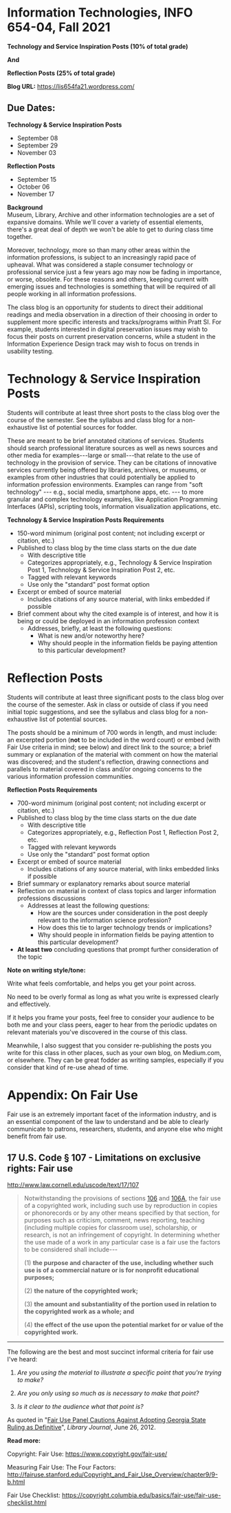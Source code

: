 # Information Technologies, INFO 654-04, Fall 2021

**Technology and Service Inspiration Posts (10% of total grade)**

**And**

**Reflection Posts (25% of total grade)**

**Blog URL:** <https://lis654fa21.wordpress.com/>

Due Dates:
-----------

**Technology & Service Inspiration Posts**

- September 08
- September 29
- November 03

**Reflection Posts**

- September 15
- October 06
- November 17

**Background**\
Museum, Library, Archive and other information technologies are a set of
expansive domains. While we\'ll cover a variety of essential elements,
there\'s a great deal of depth we won\'t be able to get to during class
time together.

Moreover, technology, more so than many other areas within the
information professions, is subject to an increasingly rapid pace of
upheaval. What was considered a staple consumer technology or
professional service just a few years ago may now be fading in
importance, or worse, obsolete. For these reasons and others, keeping
current with emerging issues and technologies is something that will be
required of all people working in all information professions.

The class blog is an opportunity for students to direct their additional
readings and media observation in a direction of their choosing in order
to supplement more specific interests and tracks/programs within Pratt
SI. For example, students interested in digital preservation issues may
wish to focus their posts on current preservation concerns, while a
student in the Information Experience Design track may wish to focus on
trends in usability testing.

Technology & Service Inspiration Posts
======================================

Students will contribute at least three short posts to the class blog
over the course of the semester. See the syllabus and class blog for a
non-exhaustive list of potential sources for fodder.

These are meant to be brief annotated citations of services. Students
should search professional literature sources as well as news sources
and other media for examples---large or small---that relate to the use
of technology in the provision of service. They can be citations of
innovative services currently being offered by libraries, archives, or
museums, or examples from other industries that could potentially be
applied to information profession environments. Examples can range from
"soft technology" --- e.g., social media, smartphone apps, etc. --- to
more granular and complex technology examples, like Application
Programming Interfaces (APIs), scripting tools, information
visualization applications, etc.

**Technology & Service Inspiration Posts Requirements**

-   150-word minimum (original post content; not including excerpt or
    citation, etc.)
-   Published to class blog by the time class starts on the due date
    -   With descriptive title
    -   Categorizes appropriately, e.g., Technology & Service
        Inspiration Post 1, Technology & Service Inspiration Post 2,
        etc.
    -   Tagged with relevant keywords
    -   Use only the "standard" post format option
-   Excerpt or embed of source material
    -   Includes citations of any source material, with links embedded
        if possible
-   Brief comment about why the cited example is of interest, and how it
    is being or could be deployed in an information profession context
    -   Addresses, briefly, at least the following questions:
        -   What is new and/or noteworthy here?
        -   Why should people in the information fields be paying
            attention to this particular development?

 **Reflection Posts**
=====================

Students will contribute at least three significant posts to the class
blog over the course of the semester. Ask in class or outside of class if you need initial topic suggestions, and see the syllabus and class blog for a non-exhaustive list of potential sources.

The posts should be a minimum of 700 words in length, and must include:
an excerpted portion (**not** to be included in the word count) or embed
(with Fair Use criteria in mind; see below) and direct link to the
source; a brief summary or explanation of the material with comment on
how the material was discovered; and the student\'s reflection, drawing
connections and parallels to material covered in class and/or ongoing
concerns to the various information profession communities.

**Reflection Posts Requirements**

-   700-word minimum (original post content; not including excerpt or
    citation, etc.)
-   Published to class blog by the time class starts on the due date
    -   With descriptive title
    -   Categorizes appropriately, e.g., Reflection Post 1, Reflection
        Post 2, etc.
    -   Tagged with relevant keywords
    -   Use only the "standard" post format option
-   Excerpt or embed of source material
    -   Includes citations of any source material, with links embedded
        links if possible
-   Brief summary or explanatory remarks about source material
-   Reflection on material in context of class topics and larger
    information professions discussions
    -   Addresses at least the following questions:
        -   How are the sources under consideration in the post deeply
            relevant to the information science profession?
        -   How does this tie to larger technology trends or
            implications?
        -   Why should people in information fields be paying attention
            to this particular development?
-   **At least two** concluding questions that prompt further consideration of the topic

**Note on writing style/tone:**

Write what feels comfortable, and helps you get your point across.

No need to be overly formal as long as what you write is expressed
clearly and effectively.

If it helps you frame your posts, feel free to consider your audience to
be both me and your class peers, eager to hear from the periodic updates
on relevant materials you've discovered in the course of this class.

Meanwhile, I also suggest that you consider re-publishing the posts you
write for this class in other places, such as your own blog, on
Medium.com, or elsewhere. They can be great fodder as writing samples,
especially if you consider that kind of re-use ahead of time.

Appendix: On Fair Use
=====================

Fair use is an extremely important facet of the information industry,
and is an essential component of the law to understand and be able to
clearly communicate to patrons, researchers, students, and anyone else
who might benefit from fair use.

17 U.S. Code § 107 - Limitations on exclusive rights: Fair use
--------------------------------------------------------------

<http://www.law.cornell.edu/uscode/text/17/107>

> Notwithstanding the provisions of sections
> [106](http://www.law.cornell.edu/uscode/text/17/106) and
> [106A](http://www.law.cornell.edu/uscode/text/17/106A), the fair use
> of a copyrighted work, including such use by reproduction in copies or
> phonorecords or by any other means specified by that section, for
> purposes such as criticism, comment, news reporting, teaching
> (including multiple copies for classroom use), scholarship, or
> research, is not an infringement of copyright. In determining whether
> the use made of a work in any particular case is a fair use the
> factors to be considered shall include---
>
> (1) **the purpose and character of the use, including whether such use is of a commercial nature or is for nonprofit educational purposes;**
> 
> (2) **the nature of the copyrighted work;**
> 
> (3) **the amount and substantiality of the portion used in relation to the copyrighted work as a whole; and**
> 
> (4) **the effect of the use upon the potential market for or value of the copyrighted work.**

---

The following are the best and most succinct informal criteria for fair
use I've heard:

1.  *Are you using the material to illustrate a specific point that
    you're trying to make?*

2.  *Are you only using so much as is necessary to make that point?*

3.  *Is it clear to the audience what that point is?*

As quoted in "[Fair Use Panel Cautions Against Adopting Georgia State
Ruling as
Definitive](http://lj.libraryjournal.com/2012/06/shows-events/ala/fair-use-panel-cautions-against-adopting-georgia-state-ruling-as-definitive-ala-annual-2012/)",
*Library Journal*, June 26, 2012.

**Read more:**

Copyright: Fair Use: <https://www.copyright.gov/fair-use/>

Measuring Fair Use: The Four Factors:
<http://fairuse.stanford.edu/Copyright_and_Fair_Use_Overview/chapter9/9-b.html>

Fair Use Checklist:
<https://copyright.columbia.edu/basics/fair-use/fair-use-checklist.html>
